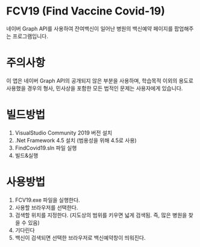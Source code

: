 # FCV19 (Find Vaccine Covid-19)

네이버 Graph API를 사용하여 잔여백신이 일어난 병원의 백신예약 페이지를 팝업해주는 프로그램입니다.


# 주의사항

이 앱은 네이버 Graph API의 공개되지 않은 부분을 사용하며, 학습목적 이외의 용도로 사용했을 경우의 형사, 민사상을 포함한 모든 법적인 문제는 사용자에게 있습니다.

# 빌드방법

1. VisualStudio Community 2019 버전 설치
2. .Net Framework 4.5 설치 (범용성을 위해 4.5로 사용)
3. FindCovid19.sln 파일 실행
4. 빌드&실행

# 사용방법

1. FCV19.exe 파일을 실행한다.
2. 사용할 브라우저를 선택한다.
3. 검색할 위치를 지정한다. (지도상의 범위를 키우면 넓게 검색됨. 즉, 많은 병원을 찾을 수 있음)
4. 기다린다
5. 백신이 검색되면 선택한 브라우저로 백신예약창이 띄워진다.
